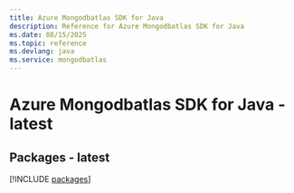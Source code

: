 ```yaml
---
title: Azure Mongodbatlas SDK for Java
description: Reference for Azure Mongodbatlas SDK for Java
ms.date: 08/15/2025
ms.topic: reference
ms.devlang: java
ms.service: mongodbatlas
---
```

# Azure Mongodbatlas SDK for Java - latest
## Packages - latest
[!INCLUDE [packages](mongodbatlas-index.md)]